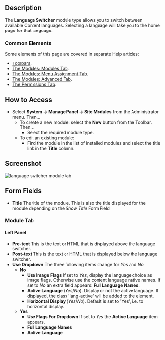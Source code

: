 <!-- Filename: Help4.x:Site_Modules:_Language_Switcher / Display title: Modules: Language Switcher -->

## Description

The **Language Switcher** module type allows you to switch between
available Content languages. Selecting a language will take you to the
home page for that language.

### Common Elements

Some elements of this page are covered in separate Help articles:

* [Toolbars](jdocmanual?article=help/common-elements/toolbars).
* [The Modules: Modules Tab](jdocmanual?article=help/modules/modules-module-tab).
* [The Modules: Menu Assignment Tab](jdocmanual?article=help/modules/modules-menu-assignment-tab).
* [The Modules: Advanced Tab](jdocmanual?article=help/modules/modules-advanced-tab).
* [The Permissions Tab](jdocmanual?article=help/common-elements/edit-permissions).

## How to Access

- Select **System → Manage Panel → Site Modules** from the
  Administrator menu. Then...
  - To create a new module: select the **New** button from the Toolbar.
    Then...
    - Select the required module type.
  - To edit an existing module:
    - Find the module in the list of installed modules and select the
      title link in the **Title** column.

## Screenshot

![language switcher module tab](../../../en/images/modules-site/modules-language-switcher-module-tab.png)

## Form Fields

- **Title** The title of the module. This is also the title displayed
  for the module depending on the *Show Title* Form Field

### Module Tab

#### Left Panel

- **Pre-text** This is the text or HTML that is displayed above the
  language switcher.
- **Post-text** This is the text or HTML that is displayed below the
  language switcher.
- **Use Dropdown** The three following items change for *Yes* and *No*
  - **No**
    - **Use Image Flags** If set to *Yes*, display the language choice as 
    image flags. Otherwise use the content language native names. If set to
    *No* an extra field appears: **Full Language Names**.
    - **Active Language** (*Yes*/*No*). Display or not the active language.
    If displayed, the class 'lang-active' will be added to the element.
    - **Horizontal Display** (*Yes*/*No*). Default is set to 'Yes', i.e. to
    horizontal display.
  - **Yes**
    - **Use Flags For Dropdown** If set to *Yes* the **Active Language** item
    appears.
    - **Full Language Names**
    - **Active Language**
